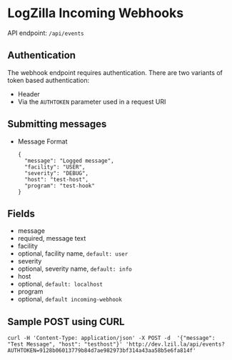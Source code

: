 <!-- @@@title:Incoming Webhooks@@@ -->


# LogZilla Incoming Webhooks

API endpoint: `/api/events`

## Authentication

The webhook endpoint requires authentication. There are two variants of token based authentication:

- Header
- Via the `AUTHTOKEN` parameter used in a request URI

## Submitting messages

* Message Format

      {
        "message": "Logged message",
        "facility": "USER",
        "severity": "DEBUG",
        "host": "test-host",
        "program": "test-hook"
      }


## Fields

- message
 - required, message text
- facility
 - optional, facility name, `default: user`
- severity
 - optional, severity name, `default: info`
- host
 - optional, `default: localhost`
- program
 - optional, `default incoming-webhook`

## Sample POST using CURL

    curl -H 'Content-Type: application/json' -X POST -d  '{"message": "Test Message", "host": "testhost"}' 'http://dev.lzil.la/api/events?AUTHTOKEN=9128b06013779b84d7ae982973bf314a43aa58b5e6fa814f'
